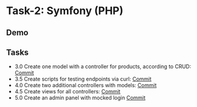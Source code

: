 # Task-2: Symfony (PHP)


## Demo



## Tasks


- 3.0 Create one model with a controller for products, according to CRUD: [Commit](https://github.com/viashchuk/projektowanie-obiektowe/commit/93d911f54f6687bcd4e615de7278eda10e64715f)
- 3.5 Create scripts for testing endpoints via curl: [Commit](https://github.com/viashchuk/projektowanie-obiektowe/commit/0f290b3a50042f9c0b21b133f451bcc8dce619b2)
- 4.0 Create two additional controllers with models: [Commit](https://github.com/viashchuk/projektowanie-obiektowe/commit/f2dfde7badb84b676813ff215af699566a1b6495)
- 4.5 Create views for all controllers: [Commit](https://github.com/viashchuk/projektowanie-obiektowe/commit/729508124ee526dc4e63e4248f0417922baef6f3)
- 5.0 Create an admin panel with mocked login [Commit](https://github.com/viashchuk/projektowanie-obiektowe/commit/b76ef5b6b4cf6a897884bf42494dc31e4c70d5fc)